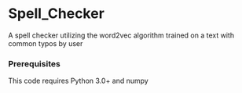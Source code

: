 # Spell_Checker

A spell checker utilizing the word2vec algorithm trained on a text with common typos by user

### Prerequisites

This code requires Python 3.0+ and numpy
